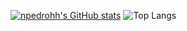 [![npedrohh's GitHub stats](https://github-readme-stats.vercel.app/api?username=npedrohh&show_icons=true&theme=dark&locale=pt-br&line_height=27)](https://github.com/anuraghazra/github-readme-stats)
![Top Langs](https://github-readme-stats.vercel.app/api/top-langs/?username=npedrohh&size_weight=0&count_weight=1&theme=dark&locale=pt-br)
